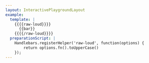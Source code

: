 ```yaml
---
layout: InteractivePlaygroundLayout
example:
  template: |
    {{{{raw-loud}}}}
      {{bar}}
    {{{{/raw-loud}}}}
  preparationScript: |
    Handlebars.registerHelper('raw-loud', function(options) {
        return options.fn().toUpperCase()
    });
---
```

